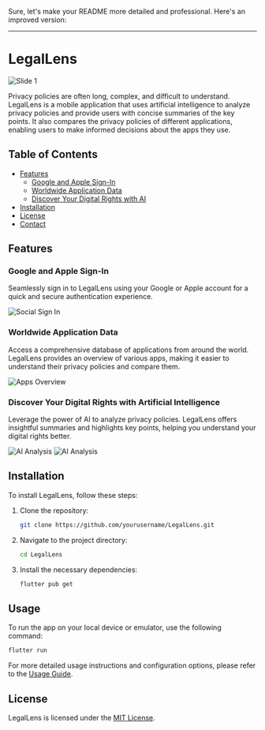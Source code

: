 Sure, let's make your README more detailed and professional. Here's an improved version:

---

# LegalLens

![Slide 1](docs/mockups/Slide%201.png)

Privacy policies are often long, complex, and difficult to understand. LegalLens is a mobile application that uses artificial intelligence to analyze privacy policies and provide users with concise summaries of the key points. It also compares the privacy policies of different applications, enabling users to make informed decisions about the apps they use.

## Table of Contents

- [Features](#features)
  - [Google and Apple Sign-In](#google-and-apple-sign-in)
  - [Worldwide Application Data](#worldwide-application-data)
  - [Discover Your Digital Rights with AI](#discover-your-digital-rights-with-ai)
- [Installation](#installation)
- [License](#license)
- [Contact](#contact)

## Features

### Google and Apple Sign-In

Seamlessly sign in to LegalLens using your Google or Apple account for a quick and secure authentication experience.

![Social Sign In](docs/mockups/Screen_1_MockUp.png)

### Worldwide Application Data

Access a comprehensive database of applications from around the world. LegalLens provides an overview of various apps, making it easier to understand their privacy policies and compare them.

![Apps Overview](docs/mockups/Screen_2_MockUp.png)

### Discover Your Digital Rights with Artificial Intelligence

Leverage the power of AI to analyze privacy policies. LegalLens offers insightful summaries and highlights key points, helping you understand your digital rights better.

![AI Analysis](docs/mockups/Screen_3_MockUp.png)
![AI Analysis](docs/mockups/Screen_4_MockUp.png)

## Installation

To install LegalLens, follow these steps:

1. Clone the repository:
    ```sh
    git clone https://github.com/yourusername/LegalLens.git
    ```
2. Navigate to the project directory:
    ```sh
    cd LegalLens
    ```
3. Install the necessary dependencies:
    ```sh
    flutter pub get
    ```

## Usage

To run the app on your local device or emulator, use the following command:

```sh
flutter run
```

For more detailed usage instructions and configuration options, please refer to the [Usage Guide](docs/UsageGuide.md).


## License

LegalLens is licensed under the [MIT License](LICENSE).

